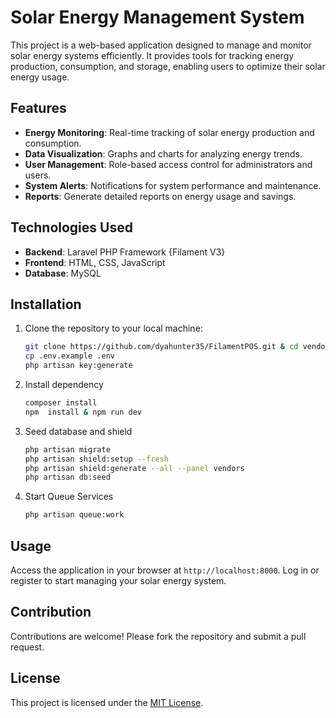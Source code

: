 # Solar Energy Management System

This project is a web-based application designed to manage and monitor solar energy systems efficiently. It provides tools for tracking energy production, consumption, and storage, enabling users to optimize their solar energy usage.

## Features

- **Energy Monitoring**: Real-time tracking of solar energy production and consumption.
- **Data Visualization**: Graphs and charts for analyzing energy trends.
- **User Management**: Role-based access control for administrators and users.
- **System Alerts**: Notifications for system performance and maintenance.
- **Reports**: Generate detailed reports on energy usage and savings.

## Technologies Used

- **Backend**: Laravel PHP Framework {Filament V3}
- **Frontend**: HTML, CSS, JavaScript
- **Database**: MySQL

## Installation

1. Clone the repository to your local machine:

    ```bash
    git clone https://github.com/dyahunter35/FilamentPOS.git & cd vendor-management
    cp .env.example .env
    php artisan key:generate

    ```

2. Install dependency

    ```bash
    composer install
    npm  install & npm run dev
    ```

3. Seed database and shield

    ```bash
    php artisan migrate
    php artisan shield:setup --fresh
    php artisan shield:generate --all --panel vendors
    php artisan db:seed
    ```

4. Start Queue Services

    ```bash
    php artisan queue:work
    ```


## Usage

Access the application in your browser at `http://localhost:8000`. Log in or register to start managing your solar energy system.

## Contribution

Contributions are welcome! Please fork the repository and submit a pull request.

## License

This project is licensed under the [MIT License](LICENSE).
